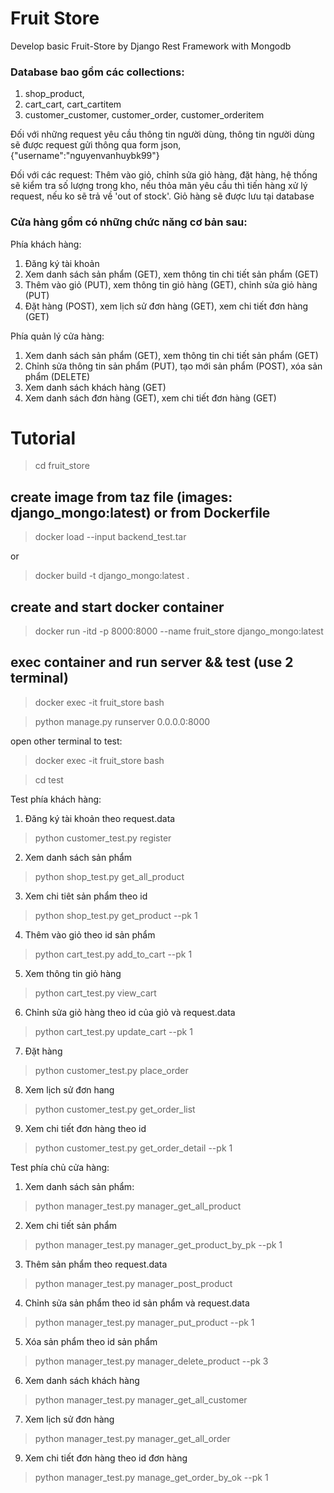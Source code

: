 # Fruit Store

Develop basic Fruit-Store by Django Rest Framework with Mongodb

### Database bao gồm các collections: 
1. shop_product,
2. cart_cart, cart_cartitem
3. customer_customer, customer_order, customer_orderitem

Đối với những request yêu cầu thông tin người dùng, thông tin người dùng sẽ được request gửi thông qua form json, {"username":"nguyenvanhuybk99"}

Đối với các request: Thêm vào giỏ, chỉnh sửa giỏ hàng, đặt hàng, hệ thống sẽ kiểm tra số lượng trong kho, nếu thỏa mãn yêu cầu thì tiến hàng xử lý request, nếu ko sẽ trả về 'out of stock'. Giỏ hàng sẽ được lưu tại database


### Cửa hàng gồm có những chức năng cơ bản sau:

 Phía khách hàng:

1. Đăng ký tài khoản
2. Xem danh sách sản phẩm (GET), xem thông tin chi tiết sản phẩm (GET)
3. Thêm vào giỏ (PUT), xem thông tin giỏ hàng (GET), chỉnh sửa giỏ hàng (PUT)
4. Đặt hàng (POST), xem lịch sử đơn hàng (GET), xem chi tiết đơn hàng (GET)

Phía quản lý cửa hàng:
1. Xem danh sách sản phẩm (GET), xem thông tin chi tiết sản phẩm (GET)
2. Chỉnh sửa thông tin sản phẩm (PUT), tạo mới sản phẩm (POST), xóa sản phẩm (DELETE)
3. Xem danh sách khách hàng (GET)
4. Xem danh sách đơn hàng (GET), xem chi tiết đơn hàng (GET)


# Tutorial

> cd fruit_store

## create image from taz file (images: django_mongo:latest) or from Dockerfile

> docker load --input backend_test.tar

or

> docker build -t django_mongo:latest .

## create and start docker container 

> docker run -itd -p 8000:8000 --name fruit_store django_mongo:latest

## exec container and run server && test (use 2 terminal)

> docker exec -it fruit_store bash

> python manage.py runserver 0.0.0.0:8000

open other terminal to test:

> docker exec -it fruit_store bash

> cd test

Test phía khách hàng:

1. Đăng ký tài khoản theo request.data
> python customer_test.py register

2. Xem danh sách sản phẩm
> python shop_test.py get_all_product

3. Xem chi tiêt sản phẩm theo id
> python shop_test.py get_product --pk 1

4. Thêm vào giỏ theo id sản phẩm
> python cart_test.py add_to_cart --pk 1

5. Xem thông tin giỏ hàng 
> python cart_test.py view_cart

6. Chỉnh sửa giỏ hàng theo id của giỏ và request.data
> python cart_test.py update_cart --pk 1

7. Đặt hàng
> python customer_test.py place_order

8. Xem lịch sử đơn hang
> python customer_test.py get_order_list

9. Xem chi tiết đơn hàng theo id
> python customer_test.py get_order_detail --pk 1

Test phía chủ cửa hàng:

1. Xem danh sách sản phẩm:
> python manager_test.py manager_get_all_product

2. Xem chi tiết sản phẩm
> python manager_test.py manager_get_product_by_pk --pk 1

3. Thêm sản phẩm theo request.data
> python manager_test.py manager_post_product

4. Chỉnh sửa sản phẩm theo id sản phẩm và request.data
> python manager_test.py manager_put_product --pk 1

5. Xóa sản phẩm theo id sản phẩm
> python manager_test.py manager_delete_product --pk 3

6. Xem danh sách khách hàng
> python manager_test.py manager_get_all_customer

7. Xem lịch sử đơn hàng
> python manager_test.py manager_get_all_order

9. Xem chi tiết đơn hàng theo id đơn hàng
> python manager_test.py manage_get_order_by_ok --pk 1

